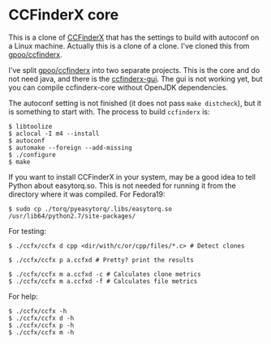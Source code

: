 CCFinderX core
==============

This is a clone of [CCFinderX][1] that has the settings to build with autoconf
on a Linux machine. Actually this is a clone of a clone. I've cloned this from
[gpoo/ccfinderx][2].

I've split [gpoo/ccfinderx][2] into two separate projects. This is the core and
do not need java, and there is the [ccfinderx-gui][3]. The gui is not working
yet, but you can compile ccfinderx-core without OpenJDK dependencies.

The autoconf setting is not finished (it does not pass `make distcheck`), but it
is something to start with. The process to build `ccfinderx` is:

    $ libtoolize
    $ aclocal -I m4 --install
    $ autoconf
    $ automake --foreign --add-missing
    $ ./configure
    $ make

If you want to install CCFinderX in your system, may be a good idea to tell
Python about easytorq.so. This is not needed for running it from the directory
where it was compiled. For Fedora19:

    $ sudo cp ./torq/pyeasytorq/.libs/easytorq.so /usr/lib64/python2.7/site-packages/

For testing:

    $ ./ccfx/ccfx d cpp <dir/with/c/or/cpp/files/*.c> # Detect clones

    $ ./ccfx/ccfx p a.ccfxd # Pretty? print the results

    $ ./ccfx/ccfx m a.ccfxd -c # Calculates clone metrics
    $ ./ccfx/ccfx m a.ccfxd -f # Calculates file metrics

For help:

    $ ./ccfx/ccfx -h
    $ ./ccfx/ccfx d -h
    $ ./ccfx/ccfx p -h
    $ ./ccfx/ccfx m -h


  [1]: http://www.ccfinder.net/ccfinderxos.html
  [2]: https://github.com/gpoo/ccfinderx
  [3]: https://github.com/petersenna/ccfinderx-gui
